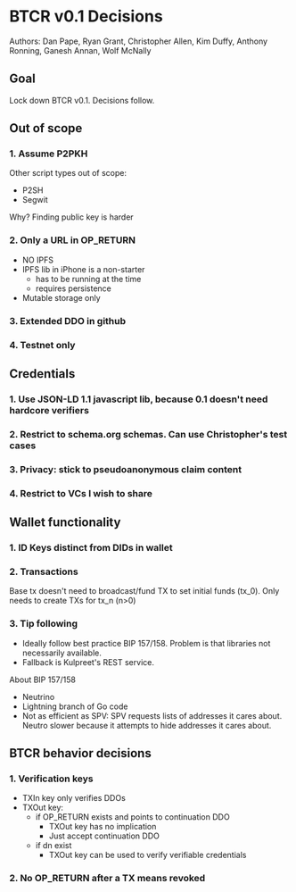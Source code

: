 # BTCR v0.1 Decisions

Authors: Dan Pape, Ryan Grant, Christopher Allen, Kim Duffy, Anthony Ronning, Ganesh Annan, Wolf McNally

## Goal

Lock down BTCR v0.1. Decisions follow.

## Out of scope

### 1. Assume P2PKH

Other script types out of scope:
- P2SH
- Segwit

Why? Finding public key is harder

### 2. Only a URL in OP_RETURN

- NO IPFS
- IPFS lib in iPhone is a non-starter
	- has to be running at the time
	- requires persistence
- Mutable storage only

### 3. Extended DDO in github

### 4. Testnet only

## Credentials 

### 1. Use JSON-LD 1.1 javascript lib, because 0.1 doesn't need hardcore verifiers
### 2. Restrict to schema.org schemas. Can use Christopher's test cases
### 3. Privacy: stick to pseudoanonymous claim content
### 4. Restrict to VCs I wish to share

## Wallet functionality

### 1. ID Keys distinct from DIDs in wallet

### 2. Transactions

Base tx doesn't need to broadcast/fund TX to set initial funds (tx_0). Only needs to create TXs for tx_n (n>0) 

### 3. Tip following

- Ideally follow best practice BIP 157/158. Problem is that libraries not necessarily available. 
- Fallback is Kulpreet's REST service.

About BIP 157/158
- Neutrino
- Lightning branch of Go code
- Not as efficient as SPV: SPV requests lists of addresses it cares about. Neutro slower because it attempts to hide addresses it cares about.

## BTCR behavior decisions

### 1. Verification keys

- TXIn key only verifies DDOs
- TXOut key: 
	- if OP_RETURN exists and points to continuation DDO
		- TXOut key has no implication
		- Just accept continuation DDO
	- if dn exist
		- TXOut key can be used to verify verifiable credentials

### 2. No OP_RETURN after a TX means revoked
